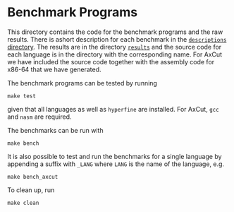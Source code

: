 # Benchmark Programs

This directory contains the code for the benchmark programs and the raw results.
There is ashort description for each benchmark in the [`descriptions` directory](./descriptions).
The results are in the directory [`results`](./results) and the source code for each language is in the directory with the corresponding name.
For AxCut we have included the source code together with the assembly code for x86-64 that we have generated.

The benchmark programs can be tested by running

```
make test
```

given that all languages as well as `hyperfine` are installed.
For AxCut, `gcc` and `nasm` are required.

The benchmarks can be run with

```
make bench
```

It is also possible to test and run the benchmarks for a single language by appending a suffix with `_LANG` where `LANG` is the name of the language, e.g.

```
make bench_axcut
```

To clean up, run

```
make clean
```
